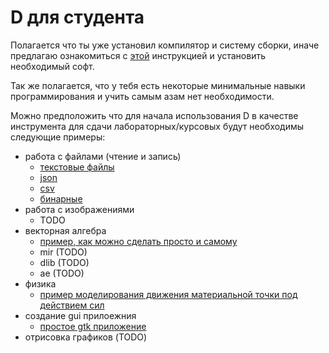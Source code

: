 # D для студента

Полагается что ты уже установил компилятор и систему сборки, иначе предлагаю
ознакомиться с [этой](begin.md) инструкцией и установить необходимый
софт.

Так же полагается, что у тебя есть некоторые минимальные навыки
программирования и учить самым азам нет необходимости.

Можно предположить что для начала использования D в качестве инструмента для
сдачи лабораторных/курсовых будут необходимы следующие примеры:

* работа с файлами (чтение и запись)
    + [текстовые файлы](../examples/simple/readwrite.d)
    + [json](../examples/simple/json.d)
    + [csv](../examples/simple/csv.d)
    + [бинарные](../examples/simple/binary.d)
* работа с изображениями
    + TODO
* векторная алгебра
    + [пример, как можно сделать просто и самому](../examples/simple/vector.d)
    + mir (TODO)
    + dlib (TODO)
    + ae (TODO)
* физика
    + [пример моделирования движения материальной точки под
        действием сил](../examples/simple/movemodel.d)
* создание gui прилоежния
    + [простое gtk приложение](../examples/simple/gtk/)
* отрисовка графиков (TODO)
